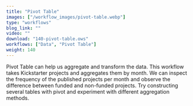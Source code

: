 ```yaml
---
title: "Pivot Table"
images: ["/workflow_images/pivot-table.webp"]
type: "workflows"
blog_link: ""
video: ""
download: "140-pivot-table.ows"
workflows: ["Data", "Pivot Table"]
weight: 140
---
```


Pivot Table can help us aggregate and transform the data. This workflow takes Kickstarter projects and aggregates them by month. We can inspect the frequency of the published projects per month and observe the difference between funded and non-funded projects. Try constructing several tables with pivot and experiment with different aggregation methods.
